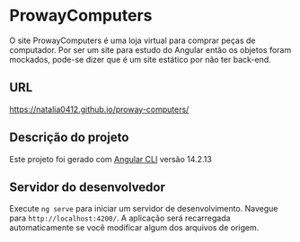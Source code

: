 # ProwayComputers

O site ProwayComputers é uma loja virtual para comprar peças de computador.
Por ser um site para estudo do Angular então os objetos foram mockados, pode-se dizer que é um site estático por não ter back-end.

## URL

https://natalia0412.github.io/proway-computers/

## Descrição do projeto

Este projeto foi gerado com [Angular CLI](https://github.com/angular/angular-cli) versão 14.2.13

## Servidor do desenvolvedor 

Execute `ng serve` para iniciar um servidor de desenvolvimento. Navegue para  `http://localhost:4200/`. A aplicação será recarregada automaticamente se você modificar algum dos arquivos de origem.

